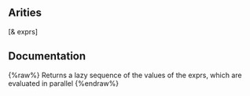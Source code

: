 ## Arities
[& exprs]

## Documentation
{%raw%}
Returns a lazy sequence of the values of the exprs, which are
  evaluated in parallel
{%endraw%}
